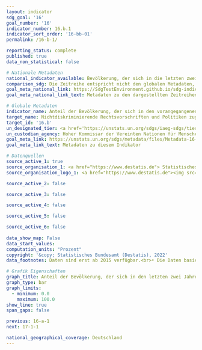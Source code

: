 ```yaml
---
layout: indicator    
sdg_goal: '16'    
goal_number: '16'    
indicator_number: 16.b.1    
indicator_sort_order: '16-bb-01'    
permalink: /16-b-1/    

reporting_status: complete    
published: true    
data_non_statistical: false    

# Nationale Metadaten    
national_indicator_available: Bevölkerung, der sich in die letzten zwei Jahren im Kontakt mit öffentlichen Diensten diskriminiert gefühlt hat    
comparison_sdg: Die Zeitreihe entspricht nicht den globalen Metadaten, bietet aber zusätzliche Informationen.    
goal_meta_national_link: https://SdgTestEnvironment.github.io/sdg-indicators/public/MetaDe/16.b.1.pdf    
goal_meta_national_link_text: Metadaten zu den dargestellten Zeitreihen    

# Globale Metadaten    
indicator_name: Anteil der Bevölkerung, der sich in den vorangegangenen 12 Monaten wegen eines nach den internationalen Menschenrechtsnormen verbotenen Diskriminierungsgrunds persönlich diskriminiert oder belästigt gefühlt hat    
target_name: Nichtdiskriminierende Rechtsvorschriften und Politiken zugunsten einer nachhaltigen Entwicklung fördern und durchsetzen    
target_id: '16.b'    
un_designated_tier: <a href='https://unstats.un.org/sdgs/iaeg-sdgs/tier-classification/' title='Klicken Sie hier um weitere Informationen zur UN-Tier-Klassifikation zu erhalten.'  target='_blank'>Tier II</a>    
un_custodian_agency: Hoher Kommissar der Vereinten Nationen für Menschenrechte (OHCHR)    
goal_meta_link: https://unstats.un.org/sdgs/metadata/files/Metadata-16-0b-01.pdf    
goal_meta_link_text: Metadaten zu diesem Indikator        

# Datenquellen
source_active_1: true
source_organisation_1: <a href="https://www.destatis.de"> Statistisches Bundesamt (Destatis) </a>
source_organisation_logo_1: <a href="https://www.destatis.de"><img src="https://g205sdgs.github.io/sdg-indicators/public/OrgImgDe/destatis.png" alt="Logo destatis" style="height:60px; width:148px"/></a>

source_active_2: false

source_active_3: false

source_active_4: false

source_active_5: false

source_active_6: false
    
data_show_map: False    
data_start_values:     
computation_units: "Prozent"    
copyright: '&copy; Statistisches Bundesamt (Destatis), 2022'    
data_footnotes: Daten sind erst ab 2015 verfügbar.<br>• Die Daten basieren auf einer Sonderauswertung und sind nicht öffentlich zugänglich.    

# Grafik Eigenschaften    
graph_title: Anteil der Bevölkerung, der sich in den letzten zwei Jahren im Kontakt mit öffentlichen Diensten diskriminiert gefühlt hat    
graph_type: bar    
graph_limits:
  - minimum: 0.0
    maximum: 100.0
show_line: true
span_gaps: false    

previous: 16-a-1    
next: 17-1-1    

national_geographical_coverage: Deutschland    
---
```


<span></span>